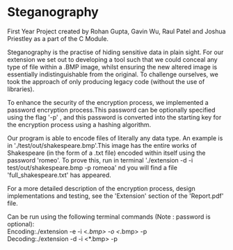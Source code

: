 # Steganography
First Year Project created by Rohan Gupta, Gavin Wu, Raul Patel and Joshua Priestley as a part of the C Module.  

Steganography  is  the  practise  of  hiding  sensitive  data  in  plain  sight.   For  our  extension  we  set  out  to  developing a tool such that we could conceal any type of file within a .BMP image,  whilst ensuring the new altered image is essentially indistinguishable from the original.  To challenge ourselves, we took the approach of only producing legacy code (without the use of libraries).

To enhance the security of the encryption process, we implemented a password encryption process.This  password  can  be  optionally  specified  using  the  flag '-p' <password>,  and  this  password  is  converted  into  the starting key for the encryption process using a hashing algorithm.
  
Our program is able to encode files of literally any data type.  An example is in './test/out/shakespeare.bmp'.This image has the entire works of Shakespeare (in the form of a .txt file) encoded within itself using the password 'romeo'.  To prove this, run in terminal './extension -d -i test/out/shakespeare.bmp -p romeoa' nd you will find a file 'full_shakespeare.txt' has appeared.

For a more detailed description of the encryption process, design implementations and testing, see the 'Extension' section of the 'Report.pdf' file.

Can be run using the following terminal commands (Note :  password is optional):  
Encoding:./extension -e -i <*.bmp> <any file> -o <*.bmp> -p <password>  
Decoding:./extension -d -i <*.bmp> -p <password>
